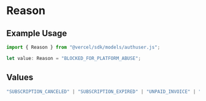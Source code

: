 # Reason

## Example Usage

```typescript
import { Reason } from "@vercel/sdk/models/authuser.js";

let value: Reason = "BLOCKED_FOR_PLATFORM_ABUSE";
```

## Values

```typescript
"SUBSCRIPTION_CANCELED" | "SUBSCRIPTION_EXPIRED" | "UNPAID_INVOICE" | "ENTERPRISE_TRIAL_ENDED" | "FAIR_USE_LIMITS_EXCEEDED" | "BLOCKED_FOR_PLATFORM_ABUSE"
```